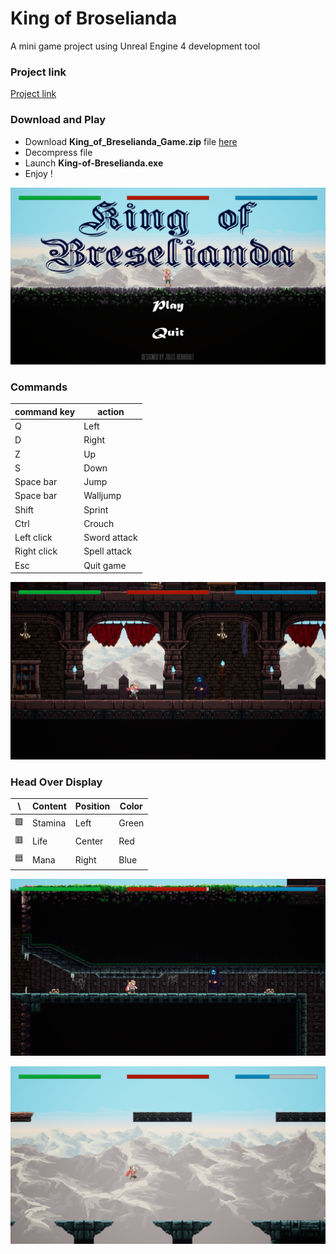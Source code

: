  # King of Broselianda
A mini game project using Unreal Engine 4 development tool

### Project link
[Project link](https://drive.google.com/drive/folders/1EO8ri7h5EZPfeGrPibfl_5kH43hEEme8?usp=sharing)

### Download and Play
* Download __King_of_Breselianda_Game.zip__ file [here](https://drive.google.com/file/d/1B1KkJfDVB1azoMhwlUArkVu4GxNCXNMK/view?usp=sharing)
* Decompress file
* Launch __King-of-Breselianda.exe__
* Enjoy !

![Main menu](https://github.com/Jules-Berhault/King-of-Broselianda/blob/master/Snapshots/Main_menu.png)

### Commands

command key | action
------------ | -------------
Q | Left
D | Right
Z | Up
S | Down
Space bar | Jump
Space bar | Walljump
Shift | Sprint
Ctrl | Crouch
Left click | Sword attack
Right click | Spell attack
Esc | Quit game


![Snapshot 1](https://github.com/Jules-Berhault/King-of-Broselianda/blob/master/Snapshots/Snapshot_1.png)

### Head Over Display

\ | Content | Position | Color
--- | ------------ | ------------- | -------------
🟩 | Stamina | Left | Green
🟥 | Life | Center | Red
🟦 | Mana | Right | Blue


![Snapshot 2](https://github.com/Jules-Berhault/King-of-Broselianda/blob/master/Snapshots/Snapshot_2.png)

![Snapshot 3](https://github.com/Jules-Berhault/King-of-Broselianda/blob/master/Snapshots/Snapshot_3.png)
